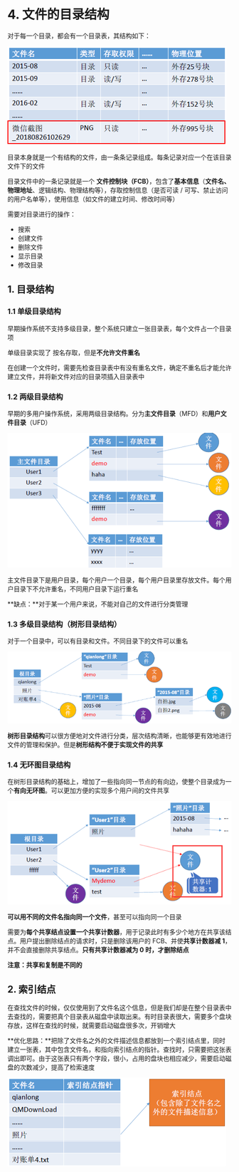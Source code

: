 # 4. 文件的目录结构

对于每一个目录，都会有一个目录表，其结构如下：

![](../.gitbook/assets/image%20%2891%29.png)

目录本身就是一个有结构的文件，由一条条记录组成。每条记录对应一个在该目录文件下的文件

目录文件中的一条记录就是一个 **文件控制块（FCB）**，包含了**基本信息**（**文件名、物理地址**、逻辑结构、物理结构等），存取控制信息（是否可读 / 可写、禁止访问的用户名单等），使用信息（如文件的建立时间、修改时间等）

需要对目录进行的操作：

* 搜索
* 创建文件
* 删除文件
* 显示目录
* 修改目录

## 1. 目录结构

### 1.1 单级目录结构

早期操作系统不支持多级目录，整个系统只建立一张目录表，每个文件占一个目录项

单级目录实现了 按名存取，但是**不允许文件重名**

在创建一个文件时，需要先检查目录表中有没有重名文件，确定不重名后才能允许建立文件，并将新文件对应的目录项插入目录表中

### 1.2 两级目录结构

早期的多用户操作系统，采用两级目录结构。分为**主文件目录**（MFD）和**用户文件目录**（UFD）

![](../.gitbook/assets/image%20%28101%29.png)

主文件目录下是用户目录，每个用户一个目录，每个用户目录里存放文件。每个用户目录下不允许重名，不同用户目录下运行重名

**缺点：**对于某一个用户来说，不能对自己的文件进行分类管理

### 1.3 多级目录结构（树形目录结构）

对于一个目录中，可以有目录和文件。不同目录下的文件可以重名

![](../.gitbook/assets/image%20%2898%29.png)

**树形目录结构**可以很方便地对文件进行分类，层次结构清晰，也能够更有效地进行文件的管理和保护。但是**树形结构不便于实现文件的共享**

### 1.4 无环图目录结构

在树形目录结构的基础上，增加了一些指向同一节点的有向边，使整个目录成为一个**有向无环图**。可以更加方便的实现多个用户间的文件共享

![](../.gitbook/assets/image%20%2895%29.png)

**可以用不同的文件名指向同一个文件**，甚至可以指向同一个目录

需要为**每个共享结点设置一个共享计数器**，用于记录此时有多少个地方在共享该结点。用户提出删除结点的请求时，只是删除该用户的 FCB、并使**共享计数器减 1**，并不会直接删除共享结点。**只有共享计数器减为 0 时，才删除结点**

**注意：共享和复制是不同的**

## 2. 索引结点

在查找文件的时候，仅仅使用到了文件名这个信息，但是我们却是在整个目录表中去查找的，需要把真个目录表从磁盘中读取出来。有时目录表很大，需要多个盘块存放，这样在查找的时候，就需要启动磁盘很多次，开销增大

**优化思路：**把除了文件名之外的文件描述信息都放到一个索引结点里，同时建立一张表，其中包含文件名，和指向索引结点的指针。查找时，只需要把这张表调出即可。由于这张表只有两个字段，很小，占用的盘块也相应减少，需要启动磁盘的次数减少，提高了检索速度

![](../.gitbook/assets/image%20%28107%29.png)



